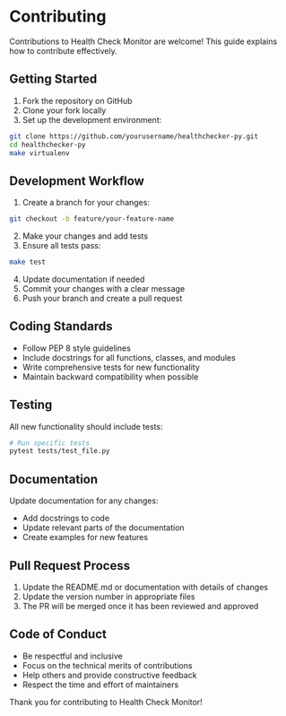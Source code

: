 # Contributing

Contributions to Health Check Monitor are welcome! This guide explains how to contribute effectively.

## Getting Started

1. Fork the repository on GitHub
2. Clone your fork locally
3. Set up the development environment:

```bash
git clone https://github.com/yourusername/healthchecker-py.git
cd healthchecker-py
make virtualenv
```

## Development Workflow

1. Create a branch for your changes:

```bash
git checkout -b feature/your-feature-name
```

2. Make your changes and add tests
3. Ensure all tests pass:

```bash
make test
```

4. Update documentation if needed
5. Commit your changes with a clear message
6. Push your branch and create a pull request

## Coding Standards

- Follow PEP 8 style guidelines
- Include docstrings for all functions, classes, and modules
- Write comprehensive tests for new functionality
- Maintain backward compatibility when possible

## Testing

All new functionality should include tests:

```bash
# Run specific tests
pytest tests/test_file.py
```

## Documentation

Update documentation for any changes:

- Add docstrings to code
- Update relevant parts of the documentation
- Create examples for new features

## Pull Request Process

1. Update the README.md or documentation with details of changes
2. Update the version number in appropriate files
3. The PR will be merged once it has been reviewed and approved

## Code of Conduct

- Be respectful and inclusive
- Focus on the technical merits of contributions
- Help others and provide constructive feedback
- Respect the time and effort of maintainers

Thank you for contributing to Health Check Monitor!